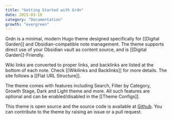 ```yaml
---
title: "Getting Started with Grdn"
date: 2025-03-10
category: "Documentation"
growth: "evergreen"
---
```

Grdn is a minimal, modern Hugo theme designed specifically for [[Digital Garden]] and Obsidian-compatible note management. The theme supports direct use of your Obsidian vault as content source, and is [[Digital Garden]]-Friendly. 

Wiki links are converted to proper links, and backlinks are listed at the bottom of each note. Check [[Wikilinks and Backlinks]] for more details. The site follows a [[Flat URL Structure]]. 

The theme comes with features including Search, Filter by Category, Growth Stage, Dark and Light theme and more. All such features are optional and can be enabled/disabled in the [[Theme Configs]].

This theme is open source and the source code is available at [Github](https://github.com/hfactor/grdn). You can contribute to the theme by raising an issue or a pull request.